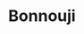 --- 
title: "Bonnouji"
publishdate: "2019-8-6T16:48:46+02:00"
src: "https://365manga.net/manga/bonnouji"
image: "https://data.365manga.net/images/thumbnails/6681-bonnouji.jpg"
description: "From MangaHelpers: Fate brings two people who live in the same condo together on a typical afternoon. Ozawa (26) has just broken up with her boyfriend of five years and was in the process of trying to rebuild her life when she meets Oyamada who lives a couple floors below her. He is somewhat of a loner although he does have a few friends and his room is cluttered with…"
---